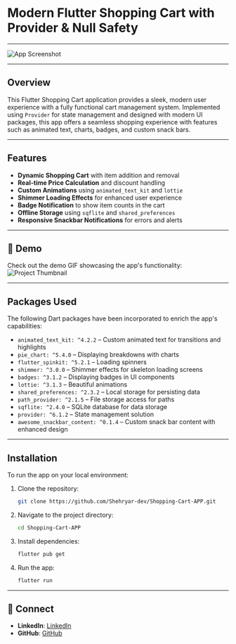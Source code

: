 # Modern Flutter Shopping Cart with Provider & Null Safety


---

![App Screenshot](assets/screenshots/app.png)

---

## Overview

This Flutter Shopping Cart application provides a sleek, modern user experience with a fully functional cart management system. Implemented using `Provider` for state management and designed with modern UI packages, this app offers a seamless shopping experience with features such as animated text, charts, badges, and custom snack bars.


---

## Features

- **Dynamic Shopping Cart** with item addition and removal
- **Real-time Price Calculation** and discount handling
- **Custom Animations** using `animated_text_kit` and `lottie`
- **Shimmer Loading Effects** for enhanced user experience
- **Badge Notification** to show item counts in the cart
- **Offline Storage** using `sqflite` and `shared_preferences`
- **Responsive Snackbar Notifications** for errors and alerts


---

## 🎥 Demo
Check out the demo GIF showcasing the app's functionality:  
![Project Thumbnail](assets/screenshots/demo.gif)



---



## Packages Used

The following Dart packages have been incorporated to enrich the app's capabilities:

- `animated_text_kit: ^4.2.2` – Custom animated text for transitions and highlights
- `pie_chart: ^5.4.0` – Displaying breakdowns with charts
- `flutter_spinkit: ^5.2.1` – Loading spinners
- `shimmer: ^3.0.0` – Shimmer effects for skeleton loading screens
- `badges: ^3.1.2` – Displaying badges in UI components
- `lottie: ^3.1.3` – Beautiful animations
- `shared_preferences: ^2.3.2` – Local storage for persisting data
- `path_provider: ^2.1.5` – File storage access for paths
- `sqflite: ^2.4.0` – SQLite database for data storage
- `provider: ^6.1.2` – State management solution
- `awesome_snackbar_content: ^0.1.4` – Custom snack bar content with enhanced design



---

## Installation

To run the app on your local environment:

1. Clone the repository:
   ```bash
   git clone https://github.com/Shehryar-dev/Shopping-Cart-APP.git
   ```

2. Navigate to the project directory:
    ```bash
    cd Shopping-Cart-APP
    ```

3. Install dependencies:
    ```bash
    flutter pub get
    ```

4. Run the app:
    ```bash
    flutter run
    ```   

---

## 💼 Connect

- **LinkedIn**: [LinkedIn](https://www.linkedin.com/in/shehryarkhandiv)
- **GitHub**: [GitHub](https://github.com/Shehryar-dev)
